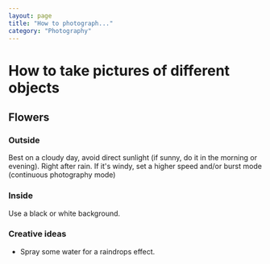 ```yaml
---
layout: page
title: "How to photograph..."
category: "Photography"
---
```


# How to take pictures of different objects

## Flowers

### Outside 
Best on a cloudy day, avoid direct sunlight (if sunny, do it in the morning or evening). 
Right after rain.
If it's windy, set a higher speed and/or burst mode (continuous photography mode)

### Inside
Use a black or white background.

### Creative ideas
- Spray some water for a raindrops effect.
